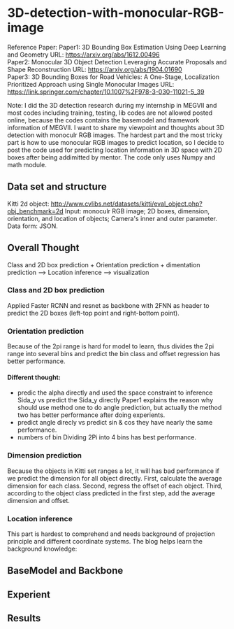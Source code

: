 # 3D-detection-with-monocular-RGB-image  
Reference Paper: 
Paper1: 3D Bounding Box Estimation Using Deep Learning and Geometry  URL: https://arxiv.org/abs/1612.00496  
Paper2: Monocular 3D Object Detection Leveraging Accurate Proposals and Shape Reconstruction  URL: https://arxiv.org/abs/1904.01690  
Paper3: 3D Bounding Boxes for Road Vehicles: A One-Stage, Localization Prioritized Approach using Single Monocular Images URL: https://link.springer.com/chapter/10.1007%2F978-3-030-11021-5_39  

Note: I did the 3D detection research during my internship in MEGVII and most codes including training, testing, lib codes are not allowed posted online, because the codes contains the basemodel and framework information of MEGVII. 
I want to share my viewpoint and thoughts about 3D detection with monoculr RGB images. The hardest part and the most tricky part is how to use monocular RGB images to predict location, so I decide to post the code used for predicting location information in 3D space with 2D boxes after being addimitted by mentor.
The code only uses Numpy and math module.
## Data set and structure
Kitti 2d object: http://www.cvlibs.net/datasets/kitti/eval_object.php?obj_benchmark=2d
Input: monoculr RGB image; 2D boxes, dimension, orientation, and location of objects; Camera's inner and outer parameter.
Data form: JSON.
## Overall Thought
Class and 2D box prediction + Orientation prediction + dimentation prediction --> Location inference --> visualization
### Class and 2D box prediction
Applied Faster RCNN and resnet as backbone with 2FNN as header to predict the 2D boxes (left-top point and right-bottom point).
### Orientation prediction
Because of the 2pi range is hard for model to learn, thus divides the 2pi range into several bins and predict the bin class and offset regression has better performance.
#### Different thought:
* predic the alpha directly and used the space constraint to inference Sida_y  vs   predict the Sida_y directly
Paper1 explains the reason why should use method one to do angle prediction, but actually the method two has better performance after doing experients.
* predict angle direcly vs predict sin & cos
they have nearly the same performance.
* numbers of bin
Dividing 2Pi into 4 bins has best performance.
### Dimension prediction
Because the objects in Kitti set ranges a lot, it will has bad performance if we predict the dimension for all object directly.
First, calculate the average dimension for each class. Second, regress the offset of each object. Third, according to the object class predicted in the first step, add the average dimension and offset.
### Location inference
This part is hardest to comprehend and needs background of projection principle and different coordinate systems.
The blog helps learn the background knowledge:
## BaseModel and Backbone

## Experient

## Results


## 
